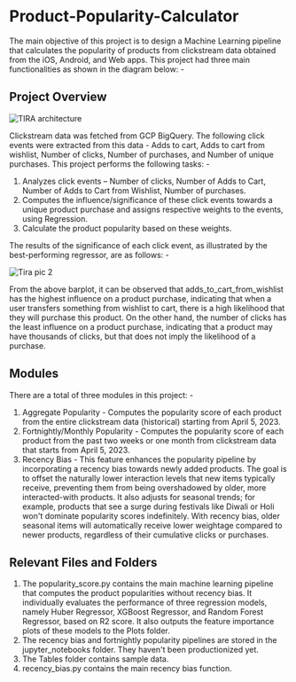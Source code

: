 # Product-Popularity-Calculator
The main objective of this project is to design a Machine Learning pipeline that calculates the popularity of products from clickstream data obtained from the iOS, Android, and Web apps. This project had three main functionalities as shown in the diagram below: -

## Project Overview

![TIRA architecture](https://github.com/UtkarshRedd/Product-Popularity-Calculator/assets/29978378/2298a891-8c8c-4d88-9bba-14ae92438a8f)

Clickstream data was fetched from GCP BigQuery. The following click events were extracted from this data - Adds to cart, Adds to cart from wishlist, Number of clicks, Number of purchases, and Number of unique purchases. This project performs the following tasks: -

1. Analyzes click events – Number of clicks, Number of Adds to Cart, Number of Adds to Cart from Wishlist, Number of purchases.
2. Computes the influence/significance of these click events towards a unique product purchase and assigns respective weights to the events, using Regression.
3. Calculate the product popularity based on these weights.

The results of the significance of each click event, as illustrated by the best-performing regressor, are as follows: -

![Tira pic 2](https://github.com/UtkarshRedd/Product-Popularity-Calculator/assets/29978378/8ef282a6-0e60-407c-ae27-145a258f8c24)

From the above barplot, it can be observed that adds_to_cart_from_wishlist has the highest influence on a product purchase, indicating that when a user transfers something from wishlist to cart, there is a high likelihood that they will purchase this product. On the other hand, the number of clicks has the least influence on a product purchase, indicating that a product may have thousands of clicks, but that does not imply the likelihood of a purchase.

## Modules
There are a total of three modules in this project: -
1. Aggregate Popularity - Computes the popularity score of each product from the entire clickstream data (historical) starting from April 5, 2023.
2. Fortnightly/Monthly Popularity - Computes the popularity score of each product from the past two weeks or one month from clickstream data that starts from April 5, 2023.
3. Recency Bias - This feature enhances the popularity pipeline by incorporating a recency bias towards newly added products. The goal is to offset the naturally lower interaction levels that new items typically receive, preventing them from being overshadowed by older, more interacted-with products. It also adjusts for seasonal trends; for example, products that see a surge during festivals like Diwali or Holi won't dominate popularity scores indefinitely. With recency bias, older seasonal items will automatically receive lower weightage compared to newer products, regardless of their cumulative clicks or purchases.

## Relevant Files and Folders
1. The popularity_score.py contains the main machine learning pipeline that computes the product popularities without recency bias. It individually evaluates the performance of three regression models, namely Huber Regressor, XGBoost Regressor, and Random Forest Regressor, based on R2 score. It also outputs the feature importance plots of these models to the Plots folder.
2. The recency bias and fortnightly popularity pipelines are stored in the jupyter_notebooks folder. They haven't been productionized yet.
3. The Tables folder contains sample data.
4. recency_bias.py contains the main recency bias function.




